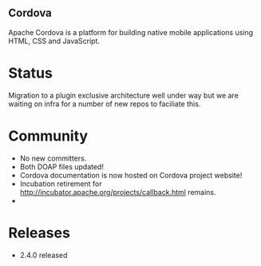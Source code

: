 Cordova
-------

Apache Cordova is a platform for building native mobile applications using HTML, CSS and JavaScript. 

Status
======
 
Migration to a plugin exclusive architecture well under way but we are waiting on infra for a number of new repos to faciliate this.

Community
=========

- No new committers.
- Both DOAP files updated!
- Cordova documentation is now hosted on Cordova project website!
- Incubation retirement for http://incubator.apache.org/projects/callback.html remains.
- 
Releases
========

- 2.4.0 released
